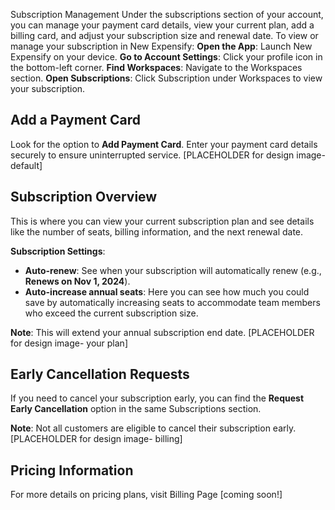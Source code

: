 Subscription Management
Under the subscriptions section of your account, you can manage your payment card details, view your current plan, add a billing card, and adjust your subscription size and renewal date.
To view or manage your subscription in New Expensify:
**Open the App**: Launch New Expensify on your device.
**Go to Account Settings**: Click your profile icon in the bottom-left corner.
**Find Workspaces**: Navigate to the Workspaces section.
**Open Subscriptions**: Click Subscription under Workspaces to view your subscription.

## Add a Payment Card

Look for the option to **Add Payment Card**. Enter your payment card details securely to ensure uninterrupted service.
[PLACEHOLDER for design image- default]
## Subscription Overview

This is where you can view your current subscription plan and see details like the number of seats, billing information, and the next renewal date.

**Subscription Settings**:
   - **Auto-renew**: See when your subscription will automatically renew (e.g., **Renews on Nov 1, 2024**).
- **Auto-increase annual seats**: Here you can see how much you could save by automatically increasing seats to accommodate team members who exceed the current subscription size.

**Note**: This will extend your annual subscription end date.
[PLACEHOLDER for design image- your plan]
## Early Cancellation Requests

If you need to cancel your subscription early, you can find the **Request Early Cancellation** option in the same Subscriptions section. 

**Note**: Not all customers are eligible to cancel their subscription early.
[PLACEHOLDER for design image- billing]
## Pricing Information

For more details on pricing plans, visit Billing Page [coming soon!]
